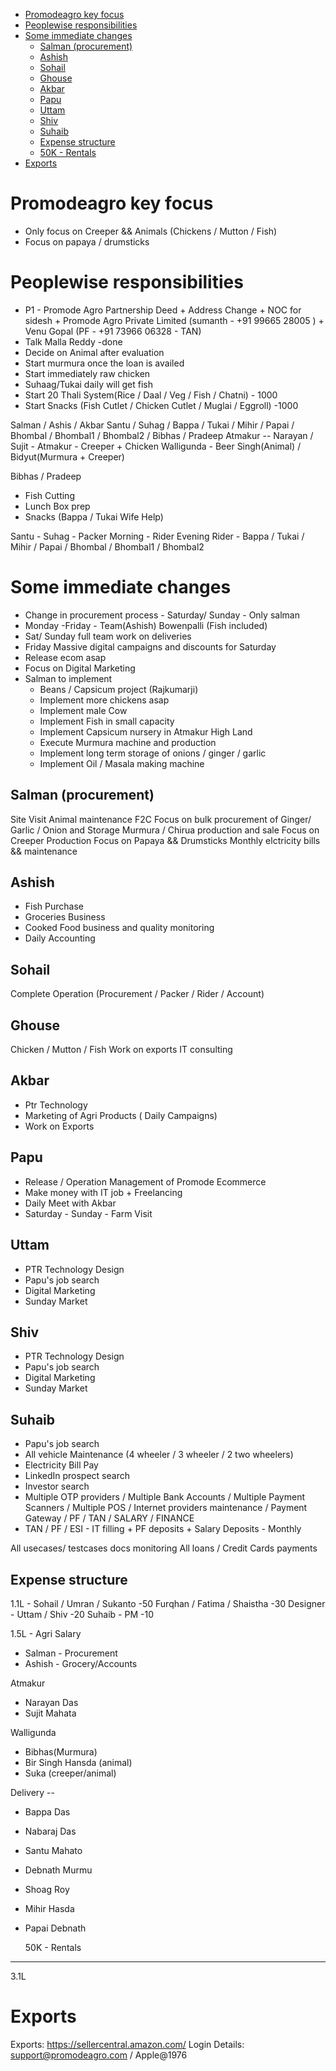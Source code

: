 
- [Promodeagro key focus](#promodeagro-key-focus)
- [Peoplewise responsibilities](#peoplewise-responsibilities)
- [Some immediate changes](#some-immediate-changes)
  - [Salman (procurement)](#salman-procurement)
  - [Ashish](#ashish)
  - [Sohail](#sohail)
  - [Ghouse](#ghouse)
  - [Akbar](#akbar)
  - [Papu](#papu)
  - [Uttam](#uttam)
  - [Shiv](#shiv)
  - [Suhaib](#suhaib)
  - [Expense structure](#expense-structure)
  - [50K - Rentals](#50k---rentals)
- [Exports](#exports)

# Promodeagro key focus 
-   Only focus on Creeper && Animals (Chickens / Mutton / Fish)
-   Focus on papaya / drumsticks 

# Peoplewise responsibilities
 - P1 - Promode Agro Partnership Deed + Address Change + NOC for sidesh + Promode Agro Private Limited 
(sumanth - +91 99665 28005 ) + Venu Gopal (PF - +91 73966 06328 - TAN)
- Talk Malla Reddy -done
- Decide on Animal after evaluation 
- Start murmura once the loan is availed
- Start immediately raw chicken  
- Suhaag/Tukai daily will get fish
- Start 20 Thali System(Rice / Daal / Veg / Fish / Chatni) - 1000
- Start Snacks (Fish Cutlet / Chicken Cutlet / Muglai / Eggroll) -1000

Salman / Ashis / Akbar
Santu / Suhag / Bappa / Tukai / Mihir / Papai / Bhombal / Bhombal1 / Bhombal2 / Bibhas / Pradeep 
Atmakur -- Narayan / Sujit - Atmakur - Creeper + Chicken
Walligunda - Beer Singh(Animal) / Bidyut(Murmura + Creeper)

Bibhas / Pradeep 
  - Fish Cutting 
  - Lunch Box prep
  - Snacks (Bappa / Tukai Wife Help)

Santu - Suhag - Packer Morning - Rider Evening
Rider - Bappa / Tukai / Mihir / Papai / Bhombal / Bhombal1 / Bhombal2


# Some immediate changes

-   Change in procurement process - Saturday/ Sunday - Only salman
-   Monday -Friday - Team(Ashish) Bowenpalli (Fish included)
-   Sat/ Sunday full team work on deliveries
-   Friday Massive digital campaigns and discounts for Saturday
-   Release ecom asap
-   Focus on Digital Marketing
-   Salman to implement 
    -   Beans / Capsicum project (Rajkumarji)
    -   Implement more chickens asap
    -   Implement male Cow
    -   Implement Fish in small capacity
    -   Implement Capsicum nursery in Atmakur High Land
    -   Execute Murmura machine and production
    -   Implement long term storage of onions / ginger / garlic
    -   Implement Oil / Masala making machine


## Salman (procurement)
   Site Visit
   Animal maintenance
   F2C
   Focus on bulk procurement of Ginger/ Garlic / Onion and Storage
   Murmura / Chirua production and sale
   Focus on Creeper Production
   Focus on Papaya && Drumsticks
   Monthly elctricity bills && maintenance

## Ashish

-   Fish Purchase
-   Groceries Business
-   Cooked Food business and quality monitoring
-   Daily Accounting

## Sohail 
   Complete Operation (Procurement / Packer / Rider / Account)

## Ghouse

   Chicken / Mutton / Fish
   Work on exports
   IT consulting 

## Akbar

-   Ptr Technology 
-   Marketing of Agri Products ( Daily Campaigns)
-   Work on Exports

## Papu 

-   Release / Operation Management of Promode Ecommerce
-   Make money with IT job + Freelancing
-   Daily Meet with Akbar 
-   Saturday - Sunday - Farm Visit

## Uttam 
   -  PTR Technology Design
   -  Papu's job search
   -  Digital Marketing 
   -  Sunday Market  

## Shiv 
   -  PTR Technology Design
   -  Papu's job search
   -  Digital Marketing   
   -  Sunday Market  

## Suhaib 
   -  Papu's job search
   -  All vehicle Maintenance (4 wheeler / 3 wheeler / 2 two wheelers)
   -  Electricity Bill Pay  
   -  LinkedIn prospect search 
   -  Investor search
   -  Multiple OTP providers / Multiple Bank Accounts / Multiple Payment Scanners / Multiple POS / Internet providers maintenance / Payment Gateway / PF / TAN / SALARY / FINANCE
   -  TAN / PF / ESI - IT filling + PF deposits + Salary Deposits - Monthly
   
   <!-- Farm Tractors / Rotavators / electricity / Drinking Water / Pumps / Drips pipes / Sanitary Pipes / Fertilizer / Water Pipes - weekly audit
   
   TAN / PF / ESI - IT filling + PF deposits + Salary Deposits - Monthly
   
   Any purchase && Procurment ( SEED/ Gobar / Compost etc)
   
   Entire Promode Agro documentation consolidation -->

   

   All usecases/ testcases docs monitoring
   All loans / Credit Cards payments

## Expense structure

1.1L -
Sohail / Umran / Sukanto -50
Furqhan / Fatima / Shaistha -30
Designer - Uttam / Shiv -20
Suhaib - PM -10

1.5L - Agri Salary
-  Salman - Procurement 
-  Ashish - Grocery/Accounts
  
Atmakur
-  Narayan Das 
-  Sujit Mahata 

Walligunda
-  Bibhas(Murmura)
-  Bir Singh Hansda (animal)
-  Suka (creeper/animal)

Delivery --
-  Bappa Das 
-  Nabaraj Das 
-  Santu Mahato 
-  Debnath Murmu 
-  Shoag Roy 
-  Mihir Hasda 
-  Papai Debnath 

   50K - Rentals
------------------------------
3.1L

# Exports

Exports:
https://sellercentral.amazon.com/
Login Details:
support@promodeagro.com / Apple@1976
